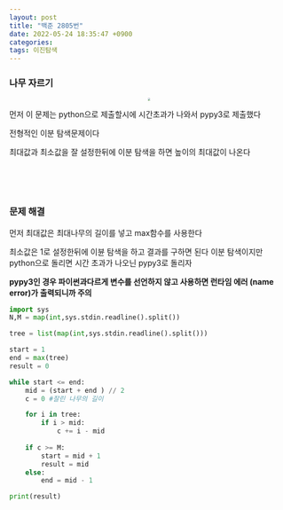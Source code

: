 ```yaml
---
layout: post
title: "백준 2805번"
date: 2022-05-24 18:35:47 +0900
categories:
tags: 이진탐색
---
```


### 나무 자르기

<center>
<img src="https://user-images.githubusercontent.com/80758613/170197097-58724a05-f39e-4ab4-bf03-c796683223f0.png" style="zoom:30%;">
</center>

먼저 이 문제는 python으로 제출할시에 시간초과가 나와서 pypy3로 제출했다

전형적인 이분 탐색문제이다

최대값과 최소값을 잘 설정한뒤에 이분 탐색을 하면 높이의 최대값이 나온다

&nbsp;

&nbsp;

### 문제 해결

먼저 최대값은 최대나무의 길이를 넣고 max함수를 사용한다

최소값은 1로 설정한뒤에 이뷴 탐색을 하고 결과를 구하면 된다 이분 탐색이지만 python으로 돌리면 시간 초과가 나오닌 pypy3로 돌리자

**pypy3인 경우 파이썬과다르게 변수를 선언하지 않고 사용하면 런타임 에러 (name error)가 출력되니까 주의**

``` python
import sys
N,M = map(int,sys.stdin.readline().split())

tree = list(map(int,sys.stdin.readline().split()))

start = 1
end = max(tree)
result = 0

while start <= end:
    mid = (start + end ) // 2
    c = 0 #잘린 나무의 길이

    for i in tree:
        if i > mid:
            c += i - mid
    
    if c >= M:
        start = mid + 1
        result = mid
    else:
        end = mid - 1

print(result)
```

